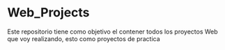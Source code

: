 # Web_Projects
 Este repositorio tiene como objetivo el contener todos los proyectos Web que voy realizando, esto como proyectos de practica
